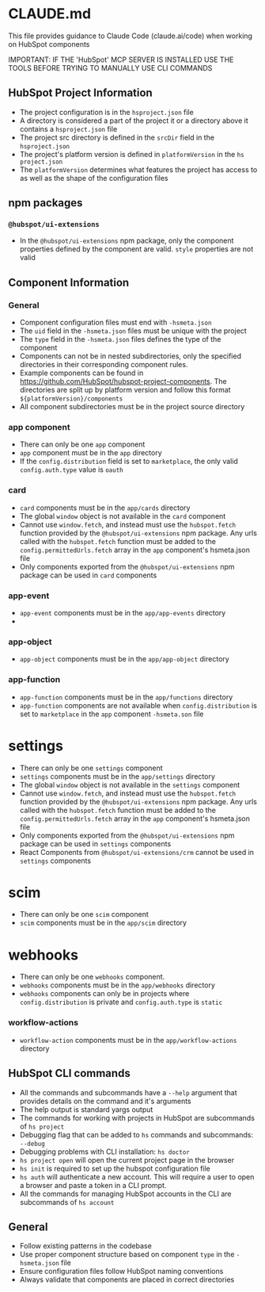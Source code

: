 # CLAUDE.md

This file provides guidance to Claude Code (claude.ai/code) when working on HubSpot components

IMPORTANT: IF THE 'HubSpot' MCP SERVER IS INSTALLED USE THE TOOLS BEFORE TRYING TO MANUALLY USE CLI COMMANDS

## HubSpot Project Information
- The project configuration is in the `hsproject.json` file
- A directory is considered a part of the project it or a directory above it contains a `hsproject.json` file
- The project src directory is defined in the `srcDir` field in the `hsproject.json`
- The project's platform version is defined in `platformVersion` in the `hs project.json`
- The `platformVersion` determines what features the project has access to as well as the shape of the configuration files

## npm packages
### `@hubspot/ui-extensions`
- In the `@hubspot/ui-extensions` npm package, only the component properties defined by the component are valid.  `style` properties are not valid

## Component Information
### General
- Component configuration files must end with `-hsmeta.json`
- The `uid` field in the `-hsmeta.json` files must be unique with the project
- The `type` field in the `-hsmeta.json` files defines the type of the component
- Components can not be in nested subdirectories, only the specified directories in their corresponding component rules.
- Example components can be found in https://github.com/HubSpot/hubspot-project-components.  The directories are split up by platform version and follow this format `${platformVersion}/components`
- All component subdirectories must be in the project source directory

### app component
- There can only be one `app` component
- `app` component must be in the `app` directory
- If the `config.distribution` field is set to `marketplace`, the only valid `config.auth.type` value is `oauth` 

### card
- `card` components must be in the `app/cards` directory
- The global `window` object is not available in the `card` component
- Cannot use `window.fetch`, and instead must use the `hubspot.fetch` function provided by the `@hubspot/ui-extensions` npm package.  Any urls called with the `hubspot.fetch` function must be added to the `config.permittedUrls.fetch` array in the `app` component's hsmeta.json file
- Only components exported from the `@hubspot/ui-extensions` npm package can be used in `card` components 

### app-event
- `app-event` components must be in the `app/app-events` directory
- 
### app-object
- `app-object` components must be in the `app/app-object` directory

### app-function
- `app-function` components must be in the `app/functions` directory
- `app-function` components are not available when `config.distribution` is set to `marketplace` in the `app` component `-hsmeta.son` file 

# settings
- There can only be one `settings` component
- `settings` components must be in the `app/settings` directory
- The global `window` object is not available in the `settings` component
- Cannot use `window.fetch`, and instead must use the `hubspot.fetch` function provided by the `@hubspot/ui-extensions` npm package.  Any urls called with the `hubspot.fetch` function must be added to the `config.permittedUrls.fetch` array in the `app` component's hsmeta.json file
- Only components exported from the `@hubspot/ui-extensions` npm package can be used in `settings` components
- React Components from `@hubspot/ui-extensions/crm` cannot be used in `settings` components

# scim
- There can only be one `scim` component
- `scim` components must be in the `app/scim` directory

# webhooks
- There can only be one `webhooks` component.
- `webhooks` components must be in the `app/webhooks` directory
- `webhooks` components can only be in projects where `config.distribution` is private and `config.auth.type` is `static`

### workflow-actions
- `workflow-action` components must be in the `app/workflow-actions` directory

## HubSpot CLI commands
- All the commands and subcommands have a `--help` argument that provides details on the command and it's arguments
- The help output is standard yargs output
- The commands for working with projects in HubSpot are subcommands of `hs project`
- Debugging flag that can be added to `hs` commands and subcommands: `--debug`
- Debugging problems with CLI installation: `hs doctor`
- `hs project open` will open the current project page in the browser
- `hs init` is required to set up the hubspot configuration file
- `hs auth` will authenticate a new account.  This will require a user to open a browser and paste a token in a CLI prompt.
- All the commands for managing HubSpot accounts in the CLI are subcommands of `hs account`

## General
- Follow existing patterns in the codebase
- Use proper component structure based on component `type` in the `-hsmeta.json` file
- Ensure configuration files follow HubSpot naming conventions 
- Always validate that components are placed in correct directories